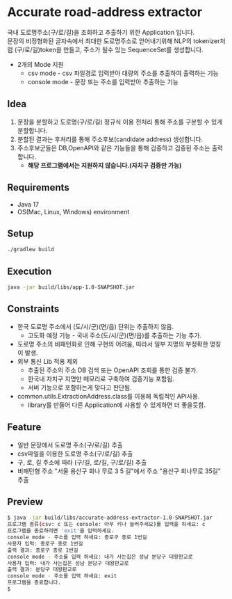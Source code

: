 # Accurate road-address extractor
국내 도로명주소(구/로/길)을 조회하고 추출하기 위한 Application 입니다. <br>
문장의 비정형화된 글자속에서 최대한 도로명주소로 얻어내기위해 NLP의 tokenizer처럼 (구/로/길)token을 만들고, 주소가 될수 있는 SequenceSet를 생성합니다. 

* 2개의 Mode 지원
    * csv mode - csv 파일경로 입력받아 대량의 주소를 추출하여 출력하는 기능
    * console mode - 문장 또는 주소를 입력받아 추출하는 기능
    
## Idea
1. 문장을 분할하고 도로명(구/로/길) 정규식 이용 전처리 통해 주소를 구분할 수 있게 분할합니다.
2. 분할된 결과는 후처리를 통해 주소후보(candidate address) 생성합니다.
3. 주소후보군들은 DB,OpenAPI와 같은 기능들을 통해 검증하고 검증된 주소는 출력합니다.
   * **해당 프로그램에서는 지원하지 않습니다.(자치구 검증만 가능)**


## Requirements
* Java 17 
* OS(Mac, Linux, Windows) environment

## Setup
```sh
./gradlew build
```

## Execution
```sh
java -jar build/libs/app-1.0-SNAPSHOT.jar
```

## Constraints

* 한국 도로명 주소에서 (도/시/군)(면/읍) 단위는 추출하지 않음.
  * 고도화 예정 기능 - 국내 주소(도/시/군)(면/읍)를 추출하는 기능 추가.
* 도로명 주소의 비패턴화로 인해 구현의 어려움, 따라서 일부 지명의 부정확한 명칭이 발생.
* 외부 통신 Lib 적용 제외
    * 추출된 주소의 주소 DB 검색 또는 OpenAPI 조회를 통한 검증 불가.
    * 한국내 자치구 지명만 메모리로 구축하여 검증기능 포함됨.
    * 서버 기능으로 포함하는게 맞다고 판단됨.
* common.utils.ExtractionAddress.class를 이용해 독립적인 API사용.
  * library를 만들어 다른 Application에 사용할 수 있게하면 더 좋을듯함.


## Feature

* 일반 문장에서 도로명 주소(구/로/길) 추출
* csv파일을 이용한 도로명 주소(구/로/길) 추출
* 구, 로, 길 주소에 따라 (구/길, 로/길, 구/로/길) 추출
* 비패턴형 주소 "서울 용산구 회나 무로 3 5 길"에서 주소 "용산구 회나무로 35길" 추출

## Preview

```sh
$ java -jar build/libs/accurate-address-extractor-1.0-SNAPSHOT.jar
프로그램 종류(csv: c 또는 console: 아무 키나 눌러주세요)를 입력을 하세요: c
프로그램을 종료하려면 'exit'을 입력하세요.
console mode - 주소를 입력 하세요: 종로구 종로 1번길
사용자 입력: 종로구 종로 1번길
출력 결과: 종로구 종로 1번길
console mode - 주소를 입력 하세요: 내가 사는집은 성남 분당구 대왕판교로
사용자 입력: 내가 사는집은 성남 분당구 대왕판교로
출력 결과: 분당구 대왕판교로
console mode - 주소를 입력 하세요: exit
프로그램을 종료합니다.
$
```
